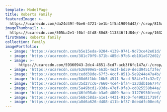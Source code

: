```yaml
---
template: ModelPage
title: Roberts Family
featuredImage: >-
  https://ucarecdn.com/da24d49f-9be6-4721-be1b-1f5a19096d42/-/crop/815x468/0,0/-/preview/
imageThumbnail: >-
  https://ucarecdn.com/505ba2e1-f0bf-4fd8-80d8-113346f1d84e/-/crop/1632x1794/0,450/-/preview/
firstName: Roberts family
collection: Family
imagePortfolio:
  - image: 'https://ucarecdn.com/b5e15eda-9204-4139-9741-9d73ce42e01d/'
  - image: 'https://ucarecdn.com/381c70f9-871b-485d-97b6-eb101a672d02/'
  - image: >-
      https://ucarecdn.com/59360943-2dc4-4851-8cd7-acb3f6fc147a/-/crop/822x468/0,0/-/preview/
  - image: 'https://ucarecdn.com/626999e5-663b-4e3f-bd59-decd9451f3fe/'
  - image: 'https://ucarecdn.com/cedd38de-67f3-4ccf-8518-5e9244e47a4b/'
  - image: 'https://ucarecdn.com/08d6f1bb-16b5-4511-9acd-584fe7fc32e7/'
  - image: 'https://ucarecdn.com/35d27cc6-7660-4ce4-bfa4-123ddb166774/'
  - image: 'https://ucarecdn.com/5a49bcd1-93da-47ef-9fa0-cd025558b44a/'
  - image: 'https://ucarecdn.com/46fd98ab-b3a0-4009-9aea-31276930feed/'
  - image: 'https://ucarecdn.com/568c58da-a1e1-4431-91c0-fe490221719f/'
  - image: 'https://ucarecdn.com/a8d6a626-d408-411b-bf37-8de4dfc00ec6/'
---
```


